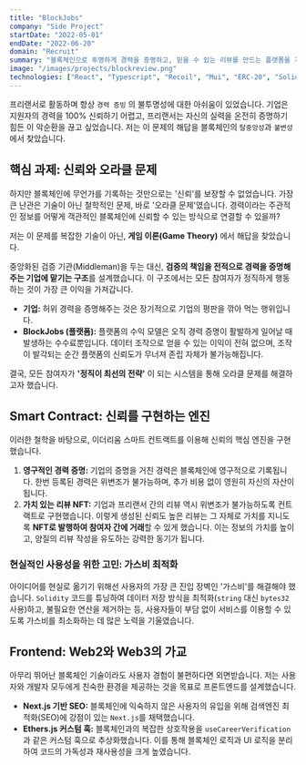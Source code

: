 ```yaml
---
title: "BlockJobs"
company: "Side Project"
startDate: "2022-05-01"
endDate: "2022-06-20"
domain: "Recruit"
summary: "블록체인으로 투명하게 경력을 증명하고, 믿을 수 있는 리뷰를 만드는 플랫폼을 개발했어요."
image: "/images/projects/blockreview.png"
technologies: ["React", "Typescript", "Recoil", "Mui", "ERC-20", "Solidty"]
---
```


프리랜서로 활동하며 항상 `경력 증빙` 의 불투명성에 대한 아쉬움이 있었습니다. 기업은 지원자의 경력을 100% 신뢰하기 어렵고, 프리랜서는 자신의 실력을 온전히 증명하기 힘든 이 악순환을 끊고 싶었습니다. 저는 이 문제의 해답을 블록체인의 `탈중앙성`과 `불변성`에서 찾았습니다.

## 핵심 과제: 신뢰와 오라클 문제

하지만 블록체인에 무언가를 기록하는 것만으로는 '신뢰'를 보장할 수 없었습니다. 가장 큰 난관은 기술이 아닌 철학적인 문제, 바로 '오라클 문제'였습니다. 경력이라는 주관적인 정보를 어떻게 객관적인 블록체인에 신뢰할 수 있는 방식으로 연결할 수 있을까?

저는 이 문제를 복잡한 기술이 아닌, **게임 이론(Game Theory)** 에서 해답을 찾았습니다.

중앙화된 검증 기관(Middleman)을 두는 대신, **검증의 책임을 전적으로 경력을 증명해주는 기업에 맡기는 구조**를 설계했습니다. 이 구조에서는 모든 참여자가 정직하게 행동하는 것이 가장 큰 이익을 가져갑니다.

- **기업:** 허위 경력을 증명해주는 것은 장기적으로 기업의 평판을 깎아 먹는 행위입니다.
- **BlockJobs (플랫폼):** 플랫폼의 수익 모델은 오직 경력 증명이 활발하게 일어날 때 발생하는 수수료뿐입니다. 데이터 조작으로 얻을 수 있는 이익이 전혀 없으며, 조작이 발각되는 순간 플랫폼의 신뢰도가 무너져 존립 자체가 불가능해집니다.

결국, 모든 참여자가 **'정직이 최선의 전략'** 이 되는 시스템을 통해 오라클 문제를 해결하고자 했습니다.

## Smart Contract: 신뢰를 구현하는 엔진

이러한 철학을 바탕으로, 이더리움 스마트 컨트랙트를 이용해 신뢰의 핵심 엔진을 구현했습니다.

1.  **영구적인 경력 증명:** 기업의 증명을 거친 경력은 블록체인에 영구적으로 기록됩니다. 한번 등록된 경력은 위변조가 불가능하며, 추가 비용 없이 영원히 자신의 자산이 됩니다.
2.  **가치 있는 리뷰 NFT:** 기업과 프리랜서 간의 리뷰 역시 위변조가 불가능하도록 컨트랙트로 구현했습니다. 이렇게 생성된 신뢰도 높은 리뷰는 그 자체로 가치를 지니도록 **NFT로 발행하여 참여자 간에 거래**할 수 있게 했습니다. 이는 정보의 가치를 높이고, 양질의 리뷰 작성을 유도하는 강력한 동기가 됩니다.

### 현실적인 사용성을 위한 고민: 가스비 최적화

아이디어를 현실로 옮기기 위해선 사용자의 가장 큰 진입 장벽인 '가스비'를 해결해야 했습니다. `Solidity` 코드를 튜닝하여 데이터 저장 방식을 최적화(`string` 대신 `bytes32` 사용)하고, 불필요한 연산을 제거하는 등, 사용자들이 부담 없이 서비스를 이용할 수 있도록 가스비를 최소화하는 데 많은 노력을 기울였습니다.

## Frontend: Web2와 Web3의 가교

아무리 뛰어난 블록체인 기술이라도 사용자 경험이 불편하다면 외면받습니다. 저는 사용자와 개발자 모두에게 친숙한 환경을 제공하는 것을 목표로 프론트엔드를 설계했습니다.

- **Next.js 기반 SEO:** 블록체인에 익숙하지 않은 사용자의 유입을 위해 검색엔진 최적화(SEO)에 강점이 있는 `Next.js`를 채택했습니다.
- **Ethers.js 커스텀 훅:** 블록체인과의 복잡한 상호작용을 `useCareerVerification` 과 같은 커스텀 훅으로 추상화했습니다. 이를 통해 블록체인 로직과 UI 로직을 분리하여 코드의 가독성과 재사용성을 크게 높였습니다.
